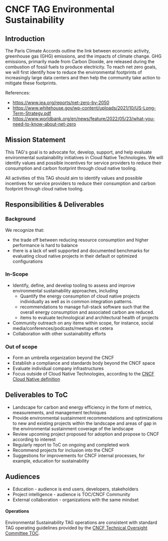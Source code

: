 # CNCF TAG Environmental Sustainability

## Introduction

The Paris Climate Accords outline the link between economic activity, greenhouse gas (GHG) emissions, and the impacts of climate change. GHG  emissions, primarily made from Carbon Dioxide, are released during the combustion of fossil fuels to produce electricity. To reach net zero goals, we will first identify how to reduce the environmental footprints of increasingly large data centers and then help the community take action to mitigate these footprints.

References:

* https://www.iea.org/reports/net-zero-by-2050
* https://www.whitehouse.gov/wp-content/uploads/2021/10/US-Long-Term-Strategy.pdf
* https://www.worldbank.org/en/news/feature/2022/05/23/what-you-need-to-know-about-net-zero

## Mission Statement
This TAG's goal is to advocate for, develop, support, and help evaluate environmental sustainability initiatives in Cloud Native Technologies.  We will identify values and possible incentives for service providers to reduce their consumption and carbon footprint through cloud native tooling.

All activities of this TAG should aim to identify values and possible incentives for service providers to reduce their consumption and carbon footprint through cloud native tooling.

## Responsibilities & Deliverables

### Background
We recognize that: 
- the trade off between reducing resource consumption and higher performance is hard to balance
- there is a lack of well supported and documented benchmarks for evaluating cloud native projects in their default or optimized configurations

### In-Scope

- Identify, define, and develop tooling to assess and improve environmental sustainability approaches, including
    - Quantify the energy consumption of cloud native projects individually as well as in common integration patterns.
    - recommendations to manage full-stack software such that the overall energy consumption and associated carbon are reduced.
    - items to evaluate technological and architectural health of projects
- Community outreach on any items within scope, for instance, social media/conferences/podcasts/meetups et cetera
- Collaboration with other sustainability efforts

### Out of scope
- Form an umbrella organization beyond the CNCF
- Establish a compliance and standards body beyond the CNCF space
- Evaluate individual company infrastructures
- Focus outside of Cloud Native Technologies, according to the [CNCF Cloud Native definition](https://github.com/cncf/toc/blob/main/DEFINITION.md)

## Deliverables to ToC
- Landscape for carbon and energy efficiency in the form of metrics, measurements, and management techniques
- Provide environmental sustainment recommendations and optimizations to new and existing projects within the landscape and areas of gap in the environmental sustainment coverage of the landscape
- Review upcoming project proposed for adoption and propose to CNCF according to interest
- Regularly report to ToC on ongoing and completed work
- Recommend projects for inclusion into the CNCF
- Suggestions for improvements for CNCF internal processes, for example, education for sustainability

## Audiences

- Education - audience is end users, developers, stakeholders
- Project intelligence - audience is TOC/CNCF Community
- External collaboration - organizations with the same mindset

#### Operations

Environmental Sustainability TAG operations are consistent with standard TAG operating guidelines provided by the [CNCF Technical Oversight Committee TOC](https://github.com/cncf/toc).




